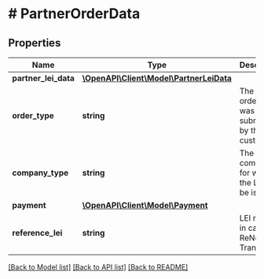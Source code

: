 # # PartnerOrderData

## Properties

Name | Type | Description | Notes
------------ | ------------- | ------------- | -------------
**partner_lei_data** | [**\OpenAPI\Client\Model\PartnerLeiData**](PartnerLeiData.md) |  | [optional]
**order_type** | **string** | The type of order which was submitted by the customer || LEI &#x3D; New LEI Order, TR_IN &#x3D; TRANSFER A LEI, RENEW &#x3D; RENEW A LEI | [optional]
**company_type** | **string** | The type of company for which the LEI is to be issued || CURRENTLY ONLY COMPANY POSSIBLE | [optional]
**payment** | [**\OpenAPI\Client\Model\Payment**](Payment.md) |  | [optional]
**reference_lei** | **string** | LEI number in case of ReNewal or Transfer || NULL if job_type &#x3D; NEW_LEI | [optional]

[[Back to Model list]](../../README.md#models) [[Back to API list]](../../README.md#endpoints) [[Back to README]](../../README.md)

